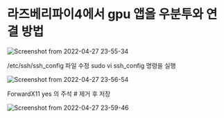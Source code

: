 # 라즈베리파이4에서 gpu 앱을 우분투와 연결 방법

![Screenshot from 2022-04-27 23-55-34](https://user-images.githubusercontent.com/87261213/165548487-7462b762-4627-4d0e-ae0f-1afcf736e1e3.png)

 
 /etc/ssh/ssh_config 파일 수정
 sudo vi ssh_config 명령을 실행

![Screenshot from 2022-04-27 23-56-54](https://user-images.githubusercontent.com/87261213/165548534-dd22ab4c-e359-4b0d-8b85-ead66ead880f.png)


 ForwardX11 yes 의 주석 # 제거 후 저장
 
 ![Screenshot from 2022-04-27 23-59-46](https://user-images.githubusercontent.com/87261213/165548721-bed86ae0-0cff-43f4-8b1e-4c75326eab51.png)
